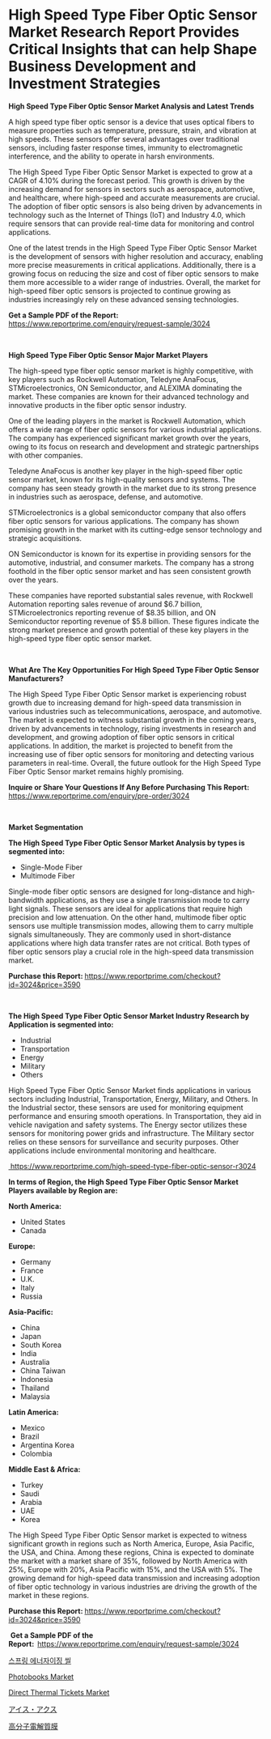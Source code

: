 <p><h1>High Speed Type Fiber Optic Sensor Market Research Report Provides Critical Insights that can help Shape Business Development and Investment Strategies</h1></p><p><strong>High Speed Type Fiber Optic Sensor Market Analysis and Latest Trends</strong></p>
<p><p>A high speed type fiber optic sensor is a device that uses optical fibers to measure properties such as temperature, pressure, strain, and vibration at high speeds. These sensors offer several advantages over traditional sensors, including faster response times, immunity to electromagnetic interference, and the ability to operate in harsh environments.</p><p>The High Speed Type Fiber Optic Sensor Market is expected to grow at a CAGR of 4.10% during the forecast period. This growth is driven by the increasing demand for sensors in sectors such as aerospace, automotive, and healthcare, where high-speed and accurate measurements are crucial. The adoption of fiber optic sensors is also being driven by advancements in technology such as the Internet of Things (IoT) and Industry 4.0, which require sensors that can provide real-time data for monitoring and control applications.</p><p>One of the latest trends in the High Speed Type Fiber Optic Sensor Market is the development of sensors with higher resolution and accuracy, enabling more precise measurements in critical applications. Additionally, there is a growing focus on reducing the size and cost of fiber optic sensors to make them more accessible to a wider range of industries. Overall, the market for high-speed fiber optic sensors is projected to continue growing as industries increasingly rely on these advanced sensing technologies.</p></p>
<p><strong>Get a Sample PDF of the Report:&nbsp;</strong> <a href="https://www.reportprime.com/enquiry/request-sample/3024">https://www.reportprime.com/enquiry/request-sample/3024</a></p>
<p>&nbsp;</p>
<p><strong>High Speed Type Fiber Optic Sensor Major Market Players</strong></p>
<p><p>The high-speed type fiber optic sensor market is highly competitive, with key players such as Rockwell Automation, Teledyne AnaFocus, STMicroelectronics, ON Semiconductor, and ALEXIMA dominating the market. These companies are known for their advanced technology and innovative products in the fiber optic sensor industry.</p><p>One of the leading players in the market is Rockwell Automation, which offers a wide range of fiber optic sensors for various industrial applications. The company has experienced significant market growth over the years, owing to its focus on research and development and strategic partnerships with other companies.</p><p>Teledyne AnaFocus is another key player in the high-speed fiber optic sensor market, known for its high-quality sensors and systems. The company has seen steady growth in the market due to its strong presence in industries such as aerospace, defense, and automotive.</p><p>STMicroelectronics is a global semiconductor company that also offers fiber optic sensors for various applications. The company has shown promising growth in the market with its cutting-edge sensor technology and strategic acquisitions.</p><p>ON Semiconductor is known for its expertise in providing sensors for the automotive, industrial, and consumer markets. The company has a strong foothold in the fiber optic sensor market and has seen consistent growth over the years.</p><p>These companies have reported substantial sales revenue, with Rockwell Automation reporting sales revenue of around $6.7 billion, STMicroelectronics reporting revenue of $8.35 billion, and ON Semiconductor reporting revenue of $5.8 billion. These figures indicate the strong market presence and growth potential of these key players in the high-speed type fiber optic sensor market.</p></p>
<p>&nbsp;</p>
<p><strong>What Are The Key Opportunities For High Speed Type Fiber Optic Sensor Manufacturers?</strong></p>
<p><p>The High Speed Type Fiber Optic Sensor market is experiencing robust growth due to increasing demand for high-speed data transmission in various industries such as telecommunications, aerospace, and automotive. The market is expected to witness substantial growth in the coming years, driven by advancements in technology, rising investments in research and development, and growing adoption of fiber optic sensors in critical applications. In addition, the market is projected to benefit from the increasing use of fiber optic sensors for monitoring and detecting various parameters in real-time. Overall, the future outlook for the High Speed Type Fiber Optic Sensor market remains highly promising.</p></p>
<p><strong>Inquire or Share Your Questions If Any Before Purchasing This Report:</strong> <a href="https://www.reportprime.com/enquiry/pre-order/3024">https://www.reportprime.com/enquiry/pre-order/3024</a></p>
<p>&nbsp;</p>
<p><strong>Market Segmentation</strong></p>
<p><strong>The High Speed Type Fiber Optic Sensor Market Analysis by types is segmented into:</strong></p>
<p><ul><li>Single-Mode Fiber</li><li>Multimode Fiber</li></ul></p>
<p><p>Single-mode fiber optic sensors are designed for long-distance and high-bandwidth applications, as they use a single transmission mode to carry light signals. These sensors are ideal for applications that require high precision and low attenuation. On the other hand, multimode fiber optic sensors use multiple transmission modes, allowing them to carry multiple signals simultaneously. They are commonly used in short-distance applications where high data transfer rates are not critical. Both types of fiber optic sensors play a crucial role in the high-speed data transmission market.</p></p>
<p><strong>Purchase this Report:&nbsp;</strong><a href="https://www.reportprime.com/checkout?id=3024&price=3590">https://www.reportprime.com/checkout?id=3024&price=3590</a></p>
<p>&nbsp;</p>
<p><strong>The High Speed Type Fiber Optic Sensor Market Industry Research by Application is segmented into:</strong></p>
<p><ul><li>Industrial</li><li>Transportation</li><li>Energy</li><li>Military</li><li>Others</li></ul></p>
<p><p>High Speed Type Fiber Optic Sensor Market finds applications in various sectors including Industrial, Transportation, Energy, Military, and Others. In the Industrial sector, these sensors are used for monitoring equipment performance and ensuring smooth operations. In Transportation, they aid in vehicle navigation and safety systems. The Energy sector utilizes these sensors for monitoring power grids and infrastructure. The Military sector relies on these sensors for surveillance and security purposes. Other applications include environmental monitoring and healthcare.</p></p>
<p><a href="https://www.reportprime.com/high-speed-type-fiber-optic-sensor-r3024">&nbsp;https://www.reportprime.com/high-speed-type-fiber-optic-sensor-r3024</a></p>
<p><strong>In terms of Region, the High Speed Type Fiber Optic Sensor Market Players available by Region are:</strong></p>
<p>
    <p> <strong> North America: </strong>
        <ul>
            <li>United States</li>
            <li>Canada</li>
        </ul>
        </p> 
    <p> <strong> Europe: </strong>
        <ul>
            <li>Germany</li>
            <li>France</li>
            <li>U.K.</li>
            <li>Italy</li>
            <li>Russia</li>
        </ul>
        </p> 
    <p> <strong> Asia-Pacific: </strong>
        <ul>
            <li>China</li>
            <li>Japan</li>
            <li>South Korea</li>
            <li>India</li>
            <li>Australia</li>
            <li>China Taiwan</li>
            <li>Indonesia</li>
            <li>Thailand</li>
            <li>Malaysia</li>
        </ul>
        </p> 
    <p> <strong> Latin America: </strong>
        <ul>
            <li>Mexico</li>
            <li>Brazil</li>
            <li>Argentina Korea</li>
            <li>Colombia</li>
        </ul>
        </p> 
    <p> <strong> Middle East & Africa: </strong>
        <ul>
            <li>Turkey</li>
            <li>Saudi</li>
            <li>Arabia</li>
            <li>UAE</li>
            <li>Korea</li>
        </ul>
    </p>
    </p>
<p><p>The High Speed Type Fiber Optic Sensor market is expected to witness significant growth in regions such as North America, Europe, Asia Pacific, the USA, and China. Among these regions, China is expected to dominate the market with a market share of 35%, followed by North America with 25%, Europe with 20%, Asia Pacific with 15%, and the USA with 5%. The growing demand for high-speed data transmission and increasing adoption of fiber optic technology in various industries are driving the growth of the market in these regions.</p></p>
<p><strong>Purchase this Report: </strong><a href="https://www.reportprime.com/checkout?id=3024&price=3590">https://www.reportprime.com/checkout?id=3024&price=3590</a></p>
<p>&nbsp;<strong>Get a Sample PDF of the Report:&nbsp;&nbsp;</strong><a href="https://www.reportprime.com/enquiry/request-sample/3024">https://www.reportprime.com/enquiry/request-sample/3024</a></p>
<p><strong></strong></p>
<p><p><a href="https://github.com/anton65482023/Market-Research-Report-List-1/blob/main/603787869519.md">스프링 에너자이징 씰</a></p><p><a href="https://issuu.com/reportprime-2/docs/photobooks-market-size-2030.pptx">Photobooks Market</a></p><p><a href="https://issuu.com/reportprime-2/docs/direct-thermal-tickets-market-size-2030.pptx">Direct Thermal Tickets Market</a></p><p><a href="https://github.com/VinceMarvin1/Market-Research-Report-List-1/blob/main/834403972668.md">アイス・アクス</a></p><p><a href="https://github.com/zoetazuur/Market-Research-Report-List-1/blob/main/680968672667.md">高分子電解質膜</a></p></p>